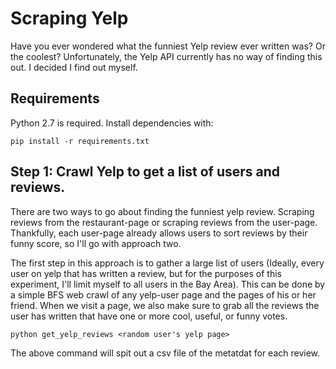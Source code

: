 # Scraping Yelp

Have you ever wondered what the funniest Yelp review ever written was? Or the coolest? Unfortunately, the Yelp API currently has no way of finding this out. I decided I find out myself.

## Requirements

Python 2.7 is required. Install dependencies with:

    pip install -r requirements.txt

## Step 1: Crawl Yelp to get a list of users and reviews.

There are two ways to go about finding the funniest yelp review. Scraping reviews from the restaurant-page or scraping reviews from the user-page. Thankfully, each user-page already allows users to sort reviews by their funny score, so I'll go with approach two.

The first step in this approach is to gather a large list of users (Ideally, every user on yelp that has written a review, but for the purposes of this experiment, I'll limit myself to all users in the Bay Area). This can be done by a simple BFS web crawl of any yelp-user page and the pages of his or her friend. When we visit a page, we also make sure to grab all the reviews the user has written that have one or more cool, useful, or funny votes.

    python get_yelp_reviews <random user's yelp page>

The above command will spit out a csv file of the metatdat for each review.

